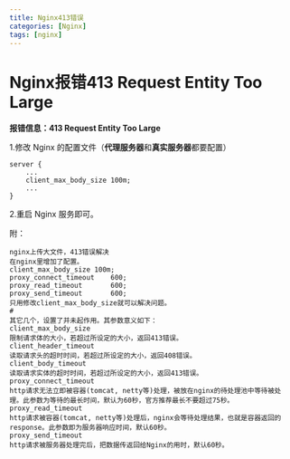 ```yaml
---
title: Nginx413错误
categories: [Nginx]
tags: [nginx]
---
```


# Nginx报错413 Request Entity Too Large



**报错信息：413 Request Entity Too Large**

1.修改 Nginx 的配置文件（**代理服务器**和**真实服务器**都要配置）

```
server {  
    ...  
    client_max_body_size 100m;  
    ...  
}
```

2.重启 Nginx 服务即可。

附：

```
nginx上传大文件，413错误解决
在nginx里增加了配置。
client_max_body_size 100m;
proxy_connect_timeout    600;
proxy_read_timeout       600;
proxy_send_timeout       600;
只用修改client_max_body_size就可以解决问题。
#
其它几个，设置了并未起作用。其参数意义如下：
client_max_body_size
限制请求体的大小，若超过所设定的大小，返回413错误。
client_header_timeout
读取请求头的超时时间，若超过所设定的大小，返回408错误。
client_body_timeout
读取请求实体的超时时间，若超过所设定的大小，返回413错误。
proxy_connect_timeout
http请求无法立即被容器(tomcat, netty等)处理，被放在nginx的待处理池中等待被处理。此参数为等待的最长时间，默认为60秒，官方推荐最长不要超过75秒。
proxy_read_timeout
http请求被容器(tomcat, netty等)处理后，nginx会等待处理结果，也就是容器返回的response。此参数即为服务器响应时间，默认60秒。
proxy_send_timeout
http请求被服务器处理完后，把数据传返回给Nginx的用时，默认60秒。
```
